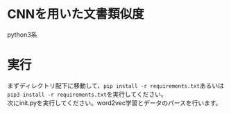 # CNNを用いた文書類似度
python3系
# 実行
まずディレクトリ配下に移動して、```pip install -r requirements.txt```あるいは```pip3 install -r requirements.txt```を実行してください。<br>
次にinit.pyを実行してください。word2vec学習とデータのパースを行います。
